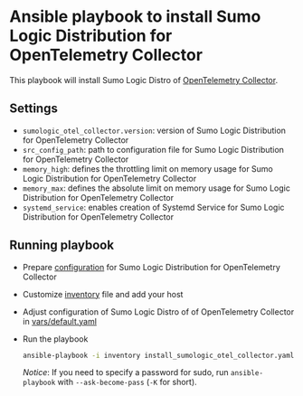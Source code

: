 # Ansible playbook to install Sumo Logic Distribution for OpenTelemetry Collector

This playbook will install Sumo Logic Distro of [OpenTelemetry Collector][otc_link].

## Settings

- `sumologic_otel_collector.version`: version of Sumo Logic Distribution for OpenTelemetry Collector
- `src_config_path`: path to configuration file for Sumo Logic Distribution for OpenTelemetry Collector
- `memory_high`: defines the throttling limit on memory usage for Sumo Logic Distribution for OpenTelemetry Collector
- `memory_max`: defines the absolute limit on memory usage for Sumo Logic Distribution for OpenTelemetry Collector
- `systemd_service`: enables creation of Systemd Service for Sumo Logic Distribution for OpenTelemetry Collector

## Running playbook

- Prepare [configuration](../../docs/Configuration.md) for Sumo Logic Distribution for OpenTelemetry Collector
- Customize [inventory](inventory) file and add your host
- Adjust configuration of Sumo Logic Distro of of OpenTelemetry Collector in [vars/default.yaml](vars/default.yaml)
- Run the playbook

    ```bash
    ansible-playbook -i inventory install_sumologic_otel_collector.yaml
    ```

  *Notice*: If you need to specify a password for sudo, run `ansible-playbook` with `--ask-become-pass` (`-K` for short).

[otc_link]: https://github.com/open-telemetry/opentelemetry-collector

